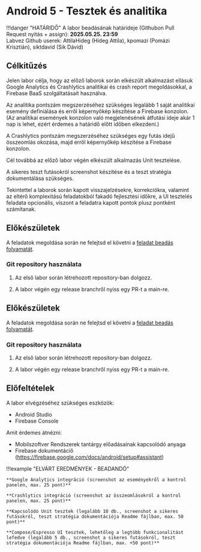 # Android 5 - Tesztek és analitika

!!!danger "HATÁRIDŐ"
	A labor beadásának határideje (Githubon Pull Request nyitás + assign): **2025.05.25. 23:59**  
    Labvez Github userek: AttilaHideg (Hideg Attila), kpomazi (Pomázi Krisztián), siktdavid (Sik Dávid)

## Célkitűzés

Jelen labor célja, hogy az előző laborok során elkészült alkalmazást ellásuk Google Analytics és Crashlytics analitikai és crash report megoldásokkal, a Firebase BaaS szolgáltatásait használva.

Az analitika pontszám megszerzéséhez szükséges legalább 1 saját analitikai esemény definiálása és erről képernyőkép készítése a Firebase konzolon. (Az analitikai események konzolon való megjelenésének átfutási ideje akár 1 nap is lehet, ezért érdemes a határidő előtt időben elkezdeni.)

A Crashlytics pontszám megszerzéséhez szükséges egy futás idejű összeomlás okozása, majd erről képernyőkép készítése a Firebase konzolon.

Cél továbbá az előző labor végén elkészült alkalmazás Unit tesztelése.  

A sikeres teszt futásokról screenshot készítése és a teszt stratégia dokumentálása szükséges.

Tekintettel a laborok során kapott visszajelzésekre, korrekciókra, valamint az eltérő komplexitású feladatokból fakadó fejlesztési időkre, a UI tesztelés feladata opcionális, viszont a feladatra kapott pontok plusz pontként számítanak.

## Előkészületek

A feladatok megoldása során ne felejtsd el követni a [feladat beadás folyamatát](../../tudnivalok/github/GitHub.md).

### Git repository használata

1. Az első labor során létrehozott repository-ban dolgozz.

2. A labor végén egy release branchről nyiss egy PR-t a main-re.

## Előkészületek

A feladatok megoldása során ne felejtsd el követni a [feladat beadás folyamatát](../../tudnivalok/github/GitHub.md).

### Git repository használata

1. Az első labor során létrehozott repository-ban dolgozz.

2. A labor végén egy release branchről nyiss egy PR-t a main-re.

## Előfeltételek 

A labor elvégzéséhez szükséges eszközök: 

- Android Studio  
- Firebase Console

Amit érdemes átnézni: 

- Mobilszoftver Rendszerek tantárgy előadásainak kapcsolódó anyaga  
- Firebase dokumentáciő (https://firebase.google.com/docs/android/setup#assistant)

!!!example "ELVÁRT EREDMÉNYEK - BEADANDÓ" 

    **Google Analytics integráció (screenshot az eseményekről a kontrol panelen, max. 25 pont)**  

    **Crashlytics integráció (screenshot az összeomlásokról a kontrol panelen, max. 25 pont)**  

    **Kapcsolódó Unit tesztek (legalább 10 db., screenshot a sikeres futásokról, teszt stratégia dokumentációja Readme fájlban, max. 50 pont)**    

    **Compose/Espresso UI tesztek, lehetőleg a legtöbb funkcionalitást lefedve (legalább 5 db., screenshot a sikeres futásokról, teszt stratégia dokumentációja Readme fájlban, max. +50 pont)**  
